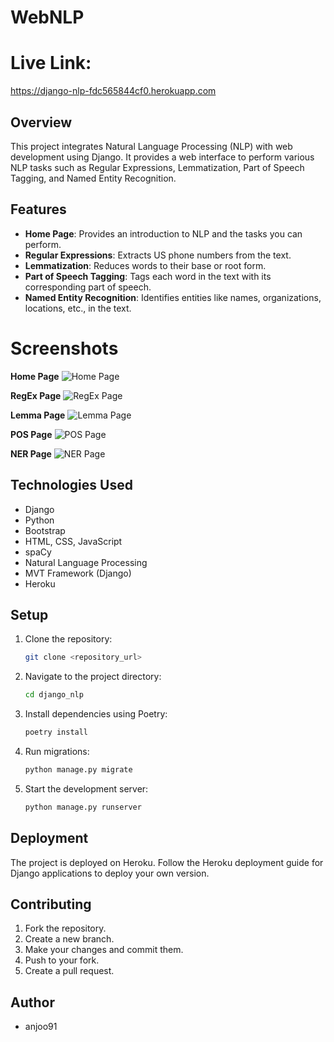 # WebNLP
# Live Link: 
https://django-nlp-fdc565844cf0.herokuapp.com

## Overview

This project integrates Natural Language Processing (NLP) with web development using Django. It provides a web interface to perform various NLP tasks such as Regular Expressions, Lemmatization, Part of Speech Tagging, and Named Entity Recognition.

## Features

- **Home Page**: Provides an introduction to NLP and the tasks you can perform.
- **Regular Expressions**: Extracts US phone numbers from the text.
- **Lemmatization**: Reduces words to their base or root form.
- **Part of Speech Tagging**: Tags each word in the text with its corresponding part of speech.
- **Named Entity Recognition**: Identifies entities like names, organizations, locations, etc., in the text.

# Screenshots

**Home Page**
![Home Page](https://i.ibb.co/HxLV8Dj/home.png)

**RegEx Page**
![RegEx Page](https://i.ibb.co/PgByQSg/regex.png)

**Lemma Page**
![Lemma Page](https://i.ibb.co/pj0W2x9/lemma.png)

**POS Page**
![POS Page](https://i.ibb.co/q9cCmFr/pos.png)

**NER Page**
![NER Page](https://i.ibb.co/3vnKz4x/ner.png)

## Technologies Used

- Django
- Python
- Bootstrap
- HTML, CSS, JavaScript
- spaCy
- Natural Language Processing
- MVT Framework (Django)
- Heroku

## Setup

1. Clone the repository:
   ```bash
   git clone <repository_url>
   ```
2. Navigate to the project directory:
   ```bash
   cd django_nlp
   ```
3. Install dependencies using Poetry:
   ```bash
   poetry install
   ```
4. Run migrations:
   ```bash
   python manage.py migrate
   ```
5. Start the development server:
   ```bash
   python manage.py runserver
   ```

## Deployment

The project is deployed on Heroku. Follow the Heroku deployment guide for Django applications to deploy your own version.

## Contributing

1. Fork the repository.
2. Create a new branch.
3. Make your changes and commit them.
4. Push to your fork.
5. Create a pull request.


## Author

- anjoo91